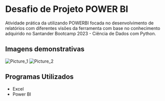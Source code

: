 # Desafio de Projeto POWER BI

Atividade  prática da utilizando POWERBI focada no desenvolvimento de relatórios com diferentes visões da ferramenta com base no conhecimento adquirido no Santander  Bootcamp 2023 - Ciência de Dados com Python.

## Imagens demonstrativas

![Picture_1](https://github.com/andre-luisdos/Relatorio_vendas_elegante_Power_BI/assets/108549802/3c213bb9-d9b3-4adc-838d-ad3656305844)
![Picture_2](https://github.com/andre-luisdos/Relatorio_vendas_elegante_Power_BI/assets/108549802/279a67ff-12ba-4685-88f9-c8f3fee31856)




## Programas Utilizados

* Excel
* Power BI
